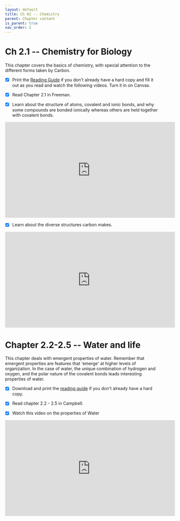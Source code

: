 ```yaml
---
layout: default
title: Ch 02 -- Chemistry
parent: Chapter content
is_parent: true
nav_order: 2
---
```


# Ch 2.1 -- Chemistry for Biology

This chapter covers the basics of chemistry, with special attention to the different forms taken by Carbon.
  - [x] Print the [Reading Guide](ch02.1_rg.html) if you don't already have a hard copy and fill it out as you read and watch the following videos. Turn it in on Canvas.

  - [x] Read Chapter 2.1 in Freeman.

  - [x] Learn about the structure of atoms, covalent and ionic bonds, and why some compounds are bonded ionically whereas others are held together with covalent bonds.
 <iframe width="560" height="315" src="https://www.youtube.com/embed/4diMguCpZsA" frameborder="0" allow="accelerometer; autoplay; clipboard-write; encrypted-media; gyroscope; picture-in-picture" allowfullscreen></iframe>

  - [x] Learn about the diverse structures carbon makes.
<iframe width="560" height="315" src="https://www.youtube.com/embed/AgTJEDrqL9Q" frameborder="0" allow="accelerometer; autoplay; clipboard-write; encrypted-media; gyroscope; picture-in-picture" allowfullscreen></iframe>

# Chapter 2.2-2.5 -- Water and life

This chapter deals with emergent properties of water. Remember that emergent properties are features that 'emerge' at higher levels of organization. In the case of water, the unique combination of hydrogen and oxygen, and the polar nature of the covalent bonds leads interesting properties of water.

  - [x] Download and print the [reading guide](ch02.2_rg.html) if you don't already have a hard copy.

  - [x] Read chapter 2.2 - 2.5 in Campbell.

  - [x] Watch this video on the properties of Water
<iframe width="560" height="315" src="https://www.youtube.com/embed/qW9GY7jfnU8" frameborder="0" allow="accelerometer; autoplay; clipboard-write; encrypted-media; gyroscope; picture-in-picture" allowfullscreen></iframe>
